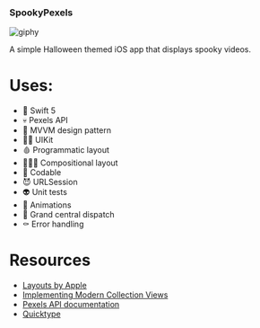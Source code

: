 ### SpookyPexels
![giphy](https://media.giphy.com/media/nkBa9eREC4D7O/giphy.gif)

A simple Halloween themed iOS app that displays spooky videos. 

# Uses: 
- 🎃 Swift 5
- 💀 Pexels API
- 👻 MVVM design pattern 
- 🧟‍♀️ UIKit 
- 🩸 Programmatic layout
- 🧛🏼‍♀️ Compositional layout
- 👹 Codable 
- 😈 URLSession 
- 👽 Unit tests 
- 👾 Animations 
- 👺 Grand central dispatch
- ⚰️ Error handling

# Resources 
- [Layouts by Apple](https://developer.apple.com/documentation/uikit/views_and_controls/collection_views/layouts)
- [Implementing Modern Collection Views](https://developer.apple.com/documentation/uikit/views_and_controls/collection_views/implementing_modern_collection_views)
- [Pexels API documentation](https://www.pexels.com/api/documentation/)
- [Quicktype](https://quicktype.io/)
